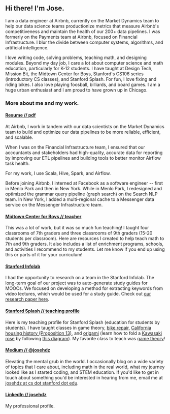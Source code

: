 ## Hi there! I'm Jose.

I am a data engineer at Airbnb, currently on the Market Dynamics team to help our data science teams productionize metrics that measure Airbnb's competitiveness and maintain the health of our 200+ data pipelines. I was formerly on the Payments team at Airbnb, focused on Financial Infrastructure. I blur the divide between computer systems, algorithms, and artificial intelligence.

I love writing code, solving problems, teaching math, and designing modules. Beyond my day job, I care a lot about computer science and math education, particularly for K-12 students. I have taught at Design Tech, Mission Bit, the Midtown Center for Boys, Stanford's CS106 series (introductory CS classes), and Stanford Splash. For fun, I love fixing and riding bikes. I also love playing foosball, billiards, and board games. I am a huge urban enthusiast and I am proud to have grown up in Chicago.

### More about me and my work.

#### [Resume // pdf](https://hernandezjose.github.io/resume.pdf)

At Airbnb, I work in tandem with our data scientists on the Market Dynamics team to build and optimize our data pipelines to be more reliable, efficient, and scalable.

When I was on the Financial Infrastructure team, I ensured that our accountants and stakeholders had high-quality, accurate data for reporting by improving our ETL pipelines and building tools to better monitor Airflow task health.

For my work, I use Scala, Hive, Spark, and Airflow.

Before joining Airbnb, I interned at Facebook as a software engineer -- first in Menlo Park and then in New York. While in Menlo Park, I redesigned and optimized the grammar query pipeline (graph search) on the Search NLP team. In New York, I added a multi-regional cache to a Messenger data service on the Messenger Infrastructure team. 

#### [Midtown Center for Boys // teacher](https://hernandezjose.github.io/midtown/)

This was a lot of work, but it was so much fun teaching! I taught four classrooms of 7th graders and three classrooms of 9th graders (15-20 students per classroom). Here are resources I created to help teach math to 7th and 9th graders. It also includes a list of enrichment programs, schools, and activities I recommend to my students. Let me know if you end up using this or parts of it for your curriculum!

#### [Stanford Infolab](http://infolab.stanford.edu/)

I had the opportunity to research on a team in the Stanford Infolab. The long-term goal of our project was to auto-generate study guides for MOOCs. We focused on developing a method for extracting keywords from video lectures, which would be used for a study guide. Check out [our research paper here](http://ilpubs.stanford.edu:8090/1140/).

#### [Stanford Splash // teaching profile](https://stanfordesp.org/teach/teachers/josehdz/bio.html)

Here is my teaching profile for Stanford Splash (education for students by students). I have taught classes in game theory, [bike repair](https://stanfordesp.org/learn/Splash/2017_Spring/catalog#class_5838), [California housing history (Proposition 13)](https://stanfordesp.org/learn/Splash/2016_Spring/catalog#class_4998), and [origami](https://stanfordesp.org/learn/Splash/2016_Spring/catalog#class_5000) (learn how to fold a [Kawasaki rose](https://c1.staticflickr.com/1/52/129646871_2ee97f8fb8_b.jpg) by following [this diagram](https://hernandezjose.github.io/kawasaki_rose_diagrams.pdf)). My favorite class to teach was [game theory](https://stanfordesp.org/learn/Splash/2017_Spring/catalog#class_5836)!

#### [Medium // @josehdz](https://medium.com/@josehdz)

Elevating the mental grub in the world. I occasionally blog on a wide variety of topics that I care about, including math in the real world, what my journey looked like as I started coding, and STEM education. If you'd like to get in touch about something you'd be interested in hearing from me, email me at [josehdz at cs dot stanford dot edu](josehdz@cs.stanford.edu).

#### [LinkedIn // josehdz](https://linkedin.com/in/josehdz)

My professional profile.